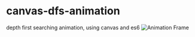 # canvas-dfs-animation
depth first searching animation, using canvas and es6 
![Animation Frame](/YuyuZha0/canvas-dfs-animation/animation_frame.png)
